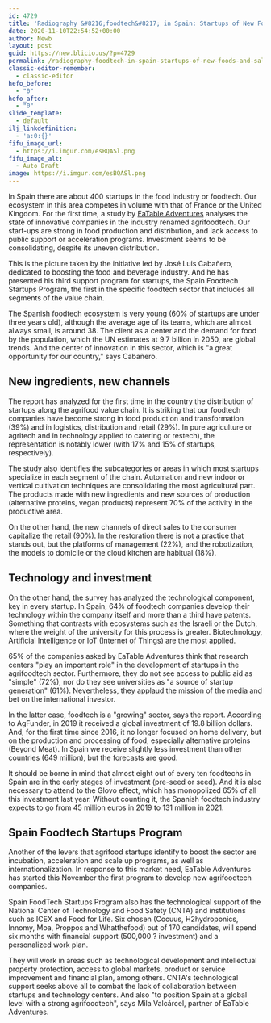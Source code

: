 ```yaml
---
id: 4729
title: 'Radiography &#8216;foodtech&#8217; in Spain: Startups of New Foods and Sales Channels'
date: 2020-11-10T22:54:52+00:00
author: Newb
layout: post
guid: https://new.blicio.us/?p=4729
permalink: /radiography-foodtech-in-spain-startups-of-new-foods-and-sales-channels/
classic-editor-remember:
  - classic-editor
hefo_before:
  - "0"
hefo_after:
  - "0"
slide_template:
  - default
ilj_linkdefinition:
  - 'a:0:{}'
fifu_image_url:
  - https://i.imgur.com/esBQASl.png
fifu_image_alt:
  - Auto Draft
image: https://i.imgur.com/esBQASl.png
---
```

In Spain there are about 400 startups in the food industry or foodtech. Our ecosystem in this area competes in volume with that of France or the United Kingdom. For the first time, a study by [EaTable Adventures](https://www.eatableadventures.com/) analyses the state of innovative companies in the industry renamed agrifoodtech. Our start-ups are strong in food production and distribution, and lack access to public support or acceleration programs. Investment seems to be consolidating, despite its uneven distribution.

This is the picture taken by the initiative led by José Luis Cabañero, dedicated to boosting the food and beverage industry. And he has presented his third support program for startups, the Spain Foodtech Startups Program, the first in the specific foodtech sector that includes all segments of the value chain.

The Spanish foodtech ecosystem is very young (60% of startups are under three years old), although the average age of its teams, which are almost always small, is around 38. The client as a center and the demand for food by the population, which the UN estimates at 9.7 billion in 2050, are global trends. And the center of innovation in this sector, which is "a great opportunity for our country," says Cabañero.

## New ingredients, new channels

The report has analyzed for the first time in the country the distribution of startups along the agrifood value chain. It is striking that our foodtech companies have become strong in food production and transformation (39%) and in logistics, distribution and retail (29%). In pure agriculture or agritech and in technology applied to catering or restech), the representation is notably lower (with 17% and 15% of startups, respectively).

The study also identifies the subcategories or areas in which most startups specialize in each segment of the chain. Automation and new indoor or vertical cultivation techniques are consolidating the most agricultural part. The products made with new ingredients and new sources of production (alternative proteins, vegan products) represent 70% of the activity in the productive area.

On the other hand, the new channels of direct sales to the consumer capitalize the retail (90%). In the restoration there is not a practice that stands out, but the platforms of management (22%), and the robotization, the models to domicile or the cloud kitchen are habitual (18%).

## Technology and investment

On the other hand, the survey has analyzed the technological component, key in every startup. In Spain, 64% of foodtech companies develop their technology within the company itself and more than a third have patents. Something that contrasts with ecosystems such as the Israeli or the Dutch, where the weight of the university for this process is greater. Biotechnology, Artificial Intelligence or IoT (Internet of Things) are the most applied.

65% of the companies asked by EaTable Adventures think that research centers "play an important role" in the development of startups in the agrifoodtech sector. Furthermore, they do not see access to public aid as "simple" (72%), nor do they see universities as "a source of startup generation" (61%). Nevertheless, they applaud the mission of the media and bet on the international investor.

In the latter case, foodtech is a "growing" sector, says the report. According to AgFunder, in 2019 it received a global investment of 19.8 billion dollars. And, for the first time since 2016, it no longer focused on home delivery, but on the production and processing of food, especially alternative proteins (Beyond Meat). In Spain we receive slightly less investment than other countries (649 million), but the forecasts are good.

It should be borne in mind that almost eight out of every ten foodtechs in Spain are in the early stages of investment (pre-seed or seed). And it is also necessary to attend to the Glovo effect, which has monopolized 65% of all this investment last year. Without counting it, the Spanish foodtech industry expects to go from 45 million euros in 2019 to 131 million in 2021.

## Spain Foodtech Startups Program

Another of the levers that agrifood startups identify to boost the sector are incubation, acceleration and scale up programs, as well as internationalization. In response to this market need, EaTable Adventures has started this November the first program to develop new agrifoodtech companies.

Spain FoodTech Startups Program also has the technological support of the National Center of Technology and Food Safety (CNTA) and institutions such as ICEX and Food for Life. Six chosen (Cocuus, H2hydroponics, Innomy, Moa, Proppos and Whatthefood) out of 170 candidates, will spend six months with financial support (500,000 ? investment) and a personalized work plan.

They will work in areas such as technological development and intellectual property protection, access to global markets, product or service improvement and financial plan, among others. CNTA's technological support seeks above all to combat the lack of collaboration between startups and technology centers. And also "to position Spain at a global level with a strong agrifoodtech", says Mila Valcárcel, partner of EaTable Adventures.